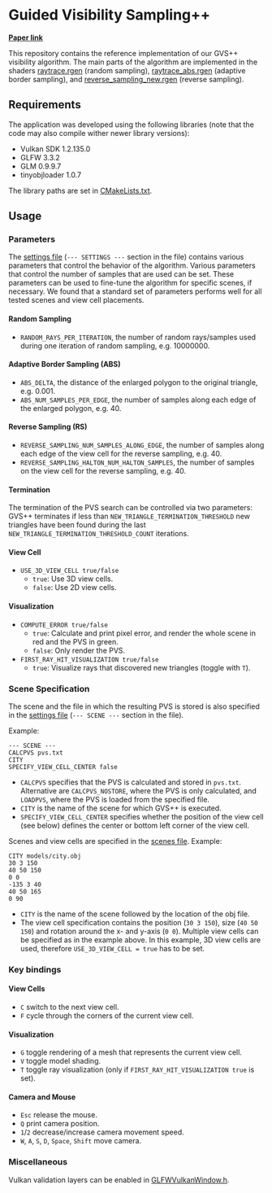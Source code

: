 # Guided Visibility Sampling++
**[Paper link](https://www.kocht.eu/GVS++_author_version.pdf)**

This repository contains the reference implementation of our GVS++ visibility algorithm. The main parts of the algorithm are implemented in the shaders [raytrace.rgen](shaders/rt/raytrace.rgen) (random sampling), [raytrace_abs.rgen](shaders/rt/raytrace_abs.rgen) (adaptive border sampling), and [reverse_sampling_new.rgen](shaders/rt/reverse_sampling_new.rgen) (reverse sampling).

## Requirements
The application was developed using the following libraries (note that the code may also compile wither newer library versions):
* Vulkan SDK 1.2.135.0
* GLFW 3.3.2
* GLM 0.9.9.7
* tinyobjloader 1.0.7

The library paths are set in [CMakeLists.txt](CMakeLists.txt#L14).

## Usage
### Parameters
The [settings file](settings/s0.txt) (`--- SETTINGS ---` section in the file) contains various parameters that control the behavior of the algorithm.
Various parameters that control the number of samples that are used can be set. These parameters can be used to fine-tune the algorithm for specific scenes, if necessary. We found that a standard set of parameters performs well for all tested scenes and view cell placements.

#### Random Sampling
* `RANDOM_RAYS_PER_ITERATION`, the number of random rays/samples used during one iteration of random sampling, e.g. 10000000.
  
#### Adaptive Border Sampling (ABS)
* `ABS_DELTA`, the distance of the enlarged polygon to the original triangle, e.g. 0.001.
* `ABS_NUM_SAMPLES_PER_EDGE`, the number of samples along each edge of the enlarged polygon, e.g. 40.
  
#### Reverse Sampling (RS)
* `REVERSE_SAMPLING_NUM_SAMPLES_ALONG_EDGE`, the number of samples along each edge of the view cell for the reverse sampling, e.g. 40.
* `REVERSE_SAMPLING_HALTON_NUM_HALTON_SAMPLES`, the number of samples on the view cell for the reverse sampling, e.g. 40.

#### Termination
The termination of the PVS search can be controlled via two parameters: GVS++ terminates if less than `NEW_TRIANGLE_TERMINATION_THRESHOLD` new triangles have been found during the last `NEW_TRIANGLE_TERMINATION_THRESHOLD_COUNT` iterations.

#### View Cell
* `USE_3D_VIEW_CELL true/false`
    * `true`: Use 3D view cells.
    * `false`: Use 2D view cells.
  
#### Visualization 
* `COMPUTE_ERROR true/false`
    * `true`: Calculate and print pixel error, and render the whole scene in red and the PVS in green.
    * `false`: Only render the PVS.
* `FIRST_RAY_HIT_VISUALIZATION true/false`
    * `true`: Visualize rays that discovered new triangles (toggle with `T`).

### Scene Specification
The scene and the file in which the resulting PVS is stored is also specified in the [settings file](settings/s0.txt) (`--- SCENE ---` section in the file).

Example:
```
--- SCENE ---
CALCPVS pvs.txt
CITY
SPECIFY_VIEW_CELL_CENTER false
```
* `CALCPVS` specifies that the PVS is calculated and stored in `pvs.txt`. Alternative are `CALCPVS_NOSTORE`, where the PVS is only calculated, and `LOADPVS`, where the PVS is loaded from the specified file.
* `CITY` is the name of the scene for which GVS++ is executed.
* `SPECIFY_VIEW_CELL_CENTER` specifies whether the position of the view cell (see below) defines the center or bottom left corner of the view cell.

Scenes and view cells are specified in the [scenes file](scenes.txt). Example:
```
CITY models/city.obj
30 3 150
40 50 150
0 0
-135 3 40
40 50 165
0 90
```
* `CITY` is the name of the scene followed by the location of the obj file.
* The view cell specification contains the position (`30 3 150`), size (`40 50 150`) and rotation around the x- and y-axis (`0 0`). Multiple view cells can be specified as in the example above. In this example, 3D view cells are used, therefore `USE_3D_VIEW_CELL = true` has to be set.

### Key bindings
#### View Cells
* `C` switch to the next view cell.
* `F` cycle through the corners of the current view cell.
  
#### Visualization
* `G` toggle rendering of a mesh that represents the current view cell.
* `V` toggle model shading.
* `T` toggle ray visualization (only if `FIRST_RAY_HIT_VISUALIZATION true` is set).

#### Camera and Mouse
* `Esc` release the mouse.
* `Q` print camera position.
* `1`/`2` decrease/increase camera movement speed.
* `W`, `A`, `S`, `D`, `Space`, `Shift` move camera.

### Miscellaneous

Vulkan validation layers can be enabled in [GLFWVulkanWindow.h](GLFWVulkanWindow.h#L72).
